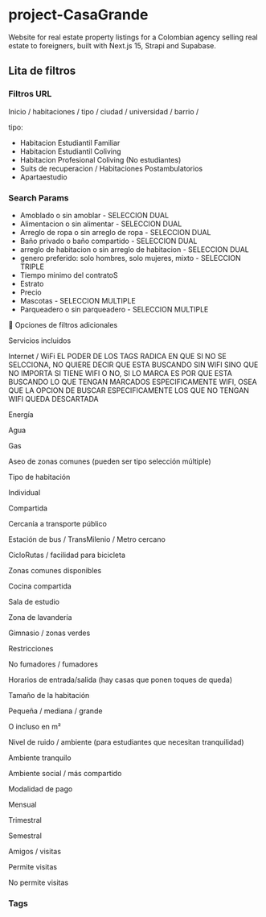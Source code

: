 # project-CasaGrande

Website for real estate property listings for a Colombian agency selling real estate to foreigners, built with Next.js 15, Strapi and Supabase.

## Lita de filtros

### Filtros URL

Inicio / habitaciones / tipo / ciudad / universidad / barrio /

tipo:

- Habitacion Estudiantil Familiar
- Habitacion Estudiantil Coliving
- Habitacion Profesional Coliving (No estudiantes)
- Suits de recuperacion / Habitaciones Postambulatorios
- Apartaestudio

### Search Params

- Amoblado o sin amoblar - SELECCION DUAL
- Alimentacion o sin alimentar - SELECCION DUAL
- Arreglo de ropa o sin arreglo de ropa - SELECCION DUAL
- Baño privado o baño compartido - SELECCION DUAL
- arreglo de habitacion o sin arreglo de habitacion - SELECCION DUAL
- genero preferido: solo hombres, solo mujeres, mixto - SELECCION TRIPLE
- Tiempo minimo del contratoS
- Estrato
- Precio
- Mascotas - SELECCION MULTIPLE
- Parqueadero o sin parqueadero - SELECCION MULTIPLE

📌 Opciones de filtros adicionales

Servicios incluidos

Internet / WiFi EL PODER DE LOS TAGS RADICA EN QUE SI NO SE SELCCIONA, NO QUIERE DECIR QUE ESTA BUSCANDO SIN WIFI SINO QUE NO IMPORTA SI TIENE WIFI O NO, SI LO MARCA ES POR QUE ESTA BUSCANDO LO QUE TENGAN MARCADOS ESPECIFICAMENTE WIFI, OSEA QUE LA OPCION DE BUSCAR ESPECIFICAMENTE LOS QUE NO TENGAN WIFI QUEDA DESCARTADA

Energía

Agua

Gas

Aseo de zonas comunes
(pueden ser tipo selección múltiple)

Tipo de habitación

Individual

Compartida

Cercanía a transporte público

Estación de bus / TransMilenio / Metro cercano

CicloRutas / facilidad para bicicleta

Zonas comunes disponibles

Cocina compartida

Sala de estudio

Zona de lavandería

Gimnasio / zonas verdes

Restricciones

No fumadores / fumadores

Horarios de entrada/salida (hay casas que ponen toques de queda)

Tamaño de la habitación

Pequeña / mediana / grande

O incluso en m²

Nivel de ruido / ambiente (para estudiantes que necesitan tranquilidad)

Ambiente tranquilo

Ambiente social / más compartido

Modalidad de pago

Mensual

Trimestral

Semestral

Amigos / visitas

Permite visitas

No permite visitas

### Tags
